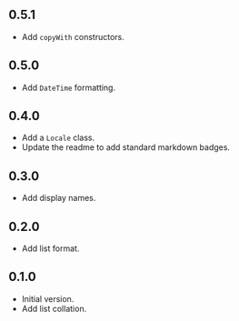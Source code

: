 ## 0.5.1

- Add `copyWith` constructors.

## 0.5.0

- Add `DateTime` formatting.

## 0.4.0

- Add a `Locale` class.
- Update the readme to add standard markdown badges.

## 0.3.0

- Add display names.

## 0.2.0

- Add list format.

## 0.1.0

- Initial version.
- Add list collation.